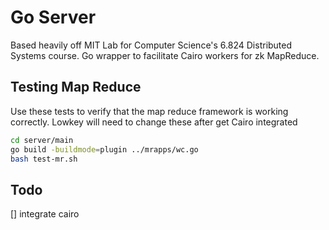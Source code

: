 # Go Server

Based heavily off MIT Lab for Computer Science's 6.824 Distributed Systems course. Go wrapper to facilitate Cairo workers for zk MapReduce.

## Testing Map Reduce

Use these tests to verify that the map reduce framework is working correctly. Lowkey will need to change these after get Cairo integrated

```sh
cd server/main
go build -buildmode=plugin ../mrapps/wc.go
bash test-mr.sh
```

## Todo

[] integrate cairo
